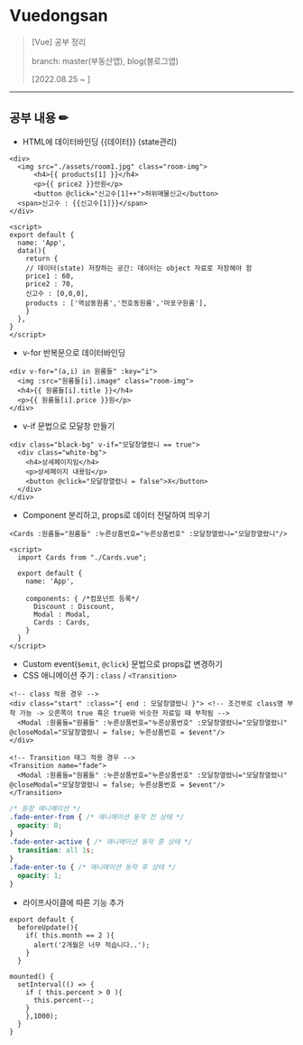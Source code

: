 # Vuedongsan
> [Vue] 공부 정리
> 
> branch: master(부동산앱), blog(블로그앱)
> 
> [2022.08.25 ~ ]
***
## 공부 내용 ✏
* HTML에 데이터바인딩 {{데이터}} (state관리)
```vue
<div>
  <img src="./assets/room1.jpg" class="room-img">
      <h4>{{ products[1] }}</h4>
      <p>{{ price2 }}만원</p>
      <button @click="신고수[1]++">허위매물신고</button>
  <span>신고수 : {{신고수[1]}}</span>
</div>

<script>
export default {
  name: 'App',
  data(){
    return {
    // 데이터(state) 저장하는 공간: 데이터는 object 자료로 저장해야 함
    price1 : 60,
    price2 : 70,
    신고수 : [0,0,0],
    products : ['역삼동원룸','천호동원룸','마포구원룸'],
    }
  },
}
</script>
```
* v-for 반복문으로 데이터바인딩
```vue
<div v-for="(a,i) in 원룸들" :key="i">
  <img :src="원룸들[i].image" class="room-img">
  <h4>{{ 원룸들[i].title }}</h4>
  <p>{{ 원룸들[i].price }}원</p>
</div>
```
* v-if 문법으로 모달창 만들기
```vue
<div class="black-bg" v-if="모달창열렸니 == true">
  <div class="white-bg">
    <h4>상세페이지임</h4>
    <p>상세페이지 내용임</p>
    <button @click="모달창열렸니 = false">X</button>
  </div>
</div>
```
* Component 분리하고, props로 데이터 전달하여 띄우기
```vue
<Cards :원룸들="원룸들" :누른상품번호="누른상품번호" :모달창열렸니="모달창열렸니"/>

<script>
  import Cards from "./Cards.vue";

  export default {
    name: 'App',

    components: { /*컴포넌트 등록*/
      Discount : Discount,
      Modal : Modal,
      Cards : Cards,
    }
  }
</script>
```
* Custom event(`$emit`, `@click`) 문법으로 props값 변경하기
* CSS 애니메이션 주기 : `class` / `<Transition>`
```vue
<!-- class 적용 경우 -->
<div class="start" :class="{ end : 모달창열렸니 }"> <!-- 조건부로 class명 부착 가능 -> 오른쪽이 true 혹은 true와 비슷한 자료일 때 부착됨 -->
  <Modal :원룸들="원룸들" :누른상품번호="누른상품번호" :모달창열렸니="모달창열렸니" @closeModal="모달창열렸니 = false; 누른상품번호 = $event"/>
</div>

<!-- Transition 태그 적용 경우 -->
<Transition name="fade">
  <Modal :원룸들="원룸들" :누른상품번호="누른상품번호" :모달창열렸니="모달창열렸니" @closeModal="모달창열렸니 = false; 누른상품번호 = $event"/>
</Transition>
```
```css
/* 등장 애니메이션 */
.fade-enter-from { /* 애니메이션 동작 전 상태 */
  opacity: 0;
}
.fade-enter-active { /* 애니메이션 동작 중 상태 */
  transition: all 1s;
}
.fade-enter-to { /* 애니메이션 동작 후 상태 */
  opacity: 1;
}
```
* 라이프사이클에 따른 기능 추가
```vue
export default {
  beforeUpdate(){
    if( this.month == 2 ){
      alert('2개월은 너무 적습니다..');
    }
  }

mounted() {
  setInterval(() => {
    if ( this.percent > 0 ){
      this.percent--;
    }
    },1000);
  }
}
```